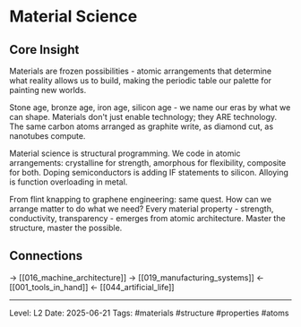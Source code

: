 # Material Science

## Core Insight
Materials are frozen possibilities - atomic arrangements that determine what reality allows us to build, making the periodic table our palette for painting new worlds.

Stone age, bronze age, iron age, silicon age - we name our eras by what we can shape. Materials don't just enable technology; they ARE technology. The same carbon atoms arranged as graphite write, as diamond cut, as nanotubes compute.

Material science is structural programming. We code in atomic arrangements: crystalline for strength, amorphous for flexibility, composite for both. Doping semiconductors is adding IF statements to silicon. Alloying is function overloading in metal.

From flint knapping to graphene engineering: same quest. How can we arrange matter to do what we need? Every material property - strength, conductivity, transparency - emerges from atomic architecture. Master the structure, master the possible.

## Connections
→ [[016_machine_architecture]]
→ [[019_manufacturing_systems]]
← [[001_tools_in_hand]]
← [[044_artificial_life]]

---
Level: L2
Date: 2025-06-21
Tags: #materials #structure #properties #atoms